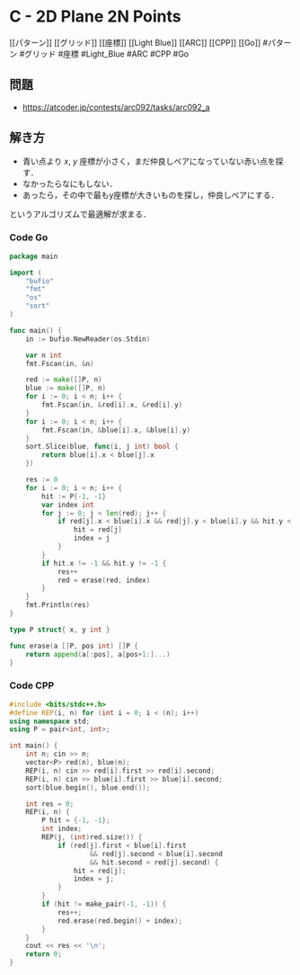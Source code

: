 # C - 2D Plane 2N Points
[[パターン]] [[グリッド]] [[座標]] [[Light Blue]] [[ARC]] [[CPP]] [[Go]]
#パターン #グリッド #座標 #Light_Blue #ARC #CPP #Go 

## 問題
- https://atcoder.jp/contests/arc092/tasks/arc092_a


## 解き方
- 青い点より $x,\ y$ 座標が小さく，まだ仲良しペアになっていない赤い点を探す．
-  なかったらなにもしない．
- あったら，その中で最もy座標が大きいものを探し，仲良しペアにする．

というアルゴリズムで最適解が求まる．

### Code Go
```go
package main

import (
	"bufio"
	"fmt"
	"os"
	"sort"
)

func main() {
	in := bufio.NewReader(os.Stdin)

	var n int
	fmt.Fscan(in, &n)

	red := make([]P, n)
	blue := make([]P, n)
	for i := 0; i < n; i++ {
		fmt.Fscan(in, &red[i].x, &red[i].y)
	}
	for i := 0; i < n; i++ {
		fmt.Fscan(in, &blue[i].x, &blue[i].y)
	}
	sort.Slice(blue, func(i, j int) bool {
		return blue[i].x < blue[j].x
	})

	res := 0
	for i := 0; i < n; i++ {
		hit := P{-1, -1}
		var index int
		for j := 0; j < len(red); j++ {
			if red[j].x < blue[i].x && red[j].y < blue[i].y && hit.y < red[j].y {
				hit = red[j]
				index = j
			}
		}
		if hit.x != -1 && hit.y != -1 {
			res++
			red = erase(red, index)
		}
	}
	fmt.Println(res)
}

type P struct{ x, y int }

func erase(a []P, pos int) []P {
	return append(a[:pos], a[pos+1:]...)
}
```
### Code CPP
```c++
#include <bits/stdc++.h>
#define REP(i, n) for (int i = 0; i < (n); i++)
using namespace std;
using P = pair<int, int>;

int main() {
	int n; cin >> n;
	vector<P> red(n), blue(n);
	REP(i, n) cin >> red[i].first >> red[i].second;
	REP(i, n) cin >> blue[i].first >> blue[i].second;
	sort(blue.begin(), blue.end());

	int res = 0;
	REP(i, n) {
		P hit = {-1, -1};
		int index;
		REP(j, (int)red.size()) {
			if (red[j].first < blue[i].first
					&& red[j].second < blue[i].second
					&& hit.second < red[j].second) {
				hit = red[j];
				index = j;
			}
		}
		if (hit != make_pair(-1, -1)) {
			res++;
			red.erase(red.begin() + index);
		}
	}
	cout << res << '\n';
    return 0;
}
```